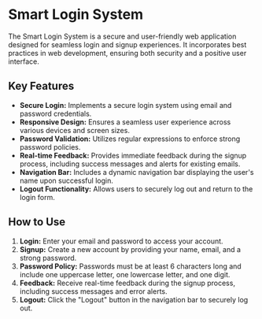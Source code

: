 # Smart Login System

The Smart Login System is a secure and user-friendly web application designed for seamless login and signup experiences. It incorporates best practices in web development, ensuring both security and a positive user interface.

## Key Features

- **Secure Login:** Implements a secure login system using email and password credentials.
- **Responsive Design:** Ensures a seamless user experience across various devices and screen sizes.
- **Password Validation:** Utilizes regular expressions to enforce strong password policies.
- **Real-time Feedback:** Provides immediate feedback during the signup process, including success messages and alerts for existing emails.
- **Navigation Bar:** Includes a dynamic navigation bar displaying the user's name upon successful login.
- **Logout Functionality:** Allows users to securely log out and return to the login form.

## How to Use

1. **Login:** Enter your email and password to access your account.
2. **Signup:** Create a new account by providing your name, email, and a strong password.
3. **Password Policy:** Passwords must be at least 6 characters long and include one uppercase letter, one lowercase letter, and one digit.
4. **Feedback:** Receive real-time feedback during the signup process, including success messages and error alerts.
5. **Logout:** Click the "Logout" button in the navigation bar to securely log out.

